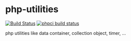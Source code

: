 php-utilities
=============
[![Build Status](https://travis-ci.org/maschmann/TranslationLoaderBundle.png?branch=master)](https://travis-ci.org/maschmann/php-utilities)
[![phpci build status](http://phpci.br0ken.de/build-status/image/9)](http://phpci.br0ken.de)

php utilities like data container, collection object, timer, ...
